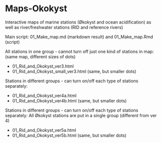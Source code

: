 # Maps-Okokyst

Interactive maps of marine stations (Økokyst and ocean acidification) as well as river/freshwater stations (RID and reference rivers)  

Main script: 01_Make_map.md (markdown result) and 01_Make_map.Rmd (script)  

All stations in one group - cannot turn off just one kind of stations in map:
(same map, different sizes of dots)   
* 01_Rid_and_Okokyst_ver3.html  
* 01_Rid_and_Okokyst_small_ver3.html  (same, but smaller dots)

Stations in different groups - can turn on/off each type of stations separately:
* 01_Rid_and_Okokyst_ver4a.html  
* 01_Rid_and_Okokyst_ver4b.html (same, but smaller dots)  

Stations in different groups - can turn on/off each type of stations separately:
All Økokyst stations are put in a single group (different from ver 4)
* 01_Rid_and_Okokyst_ver5a.html  
* 01_Rid_and_Okokyst_ver5b.html (same, but smaller dots)  
